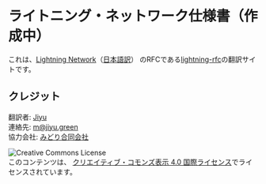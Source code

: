 # ライトニング・ネットワーク仕様書（作成中）

これは、[Lightning Network](https://lightning.network/)（[日本語訳](https://lightning.green/)） のRFCである[lightning-rfc](https://github.com/midori-green/lightning-rfc)の翻訳サイトです。

## クレジット

翻訳者: [Jiyu](https://twitter.com/jiyu33)<br>
連絡先: [m@jiyu.green](mailto:m@jiyu.green)<br>
協力会社: [みどり合同会社](https://manga.green/)<br>

![Creative Commons License](https://i.creativecommons.org/l/by/4.0/88x31.png "License CC-BY")<br>
このコンテンツは、 [クリエイティブ・コモンズ表示 4.0 国際ライセンス](https://creativecommons.org/licenses/by/4.0/deed.ja)でライセンスされています。
